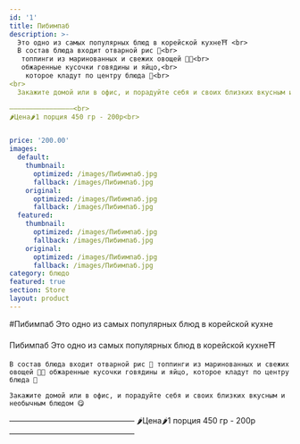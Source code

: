 ```yaml
---
id: '1'
title: Пибимпаб
description: >-
  Это одно из самых популярных блюд в корейской кухне⛩ <br>
  В состав блюда входит отварной рис 🍚<br>
   топпинги из маринованных и свежих овощей 🥒🥕<br>
   обжаренные кусочки говядины и яйцо,<br>
    которое кладут по центру блюда 🍳<br>
<br>
  Закажите домой или в офис, и порадуйте себя и своих близких вкусным и необычным блюдом 😋<br>

————————————————<br>
🌶Цена🌶1 порция 450 гр - 200р<br>


price: '200.00'
images:
  default:
    thumbnail:
      optimized: /images/Пибимпаб.jpg
      fallback: /images/Пибимпаб.jpg
    original:
      optimized: /images/Пибимпаб.jpg
      fallback: /images/Пибимпаб.jpg
  featured:
    thumbnail:
      optimized: /images/Пибимпаб.jpg
      fallback: /images/Пибимпаб.jpg
    original:
      optimized: /images/Пибимпаб.jpg
      fallback: /images/Пибимпаб.jpg
category: блюдо
featured: true
section: Store
layout: product
---
```


#Пибимпаб
Это одно из самых популярных блюд в корейской кухне

Пибимпаб
Это одно из самых популярных блюд в корейской кухне⛩

    В состав блюда входит отварной рис 🍚 топпинги из маринованных и свежих овощей 🥒🥕 обжаренные кусочки говядины и яйцо, которое кладут по центру блюда 🍳

    Закажите домой или в офис, и порадуйте себя и своих близких вкусным и необычным блюдом 😋

————————————————
🌶Цена🌶1 порция 450 гр - 200р
————————————————
